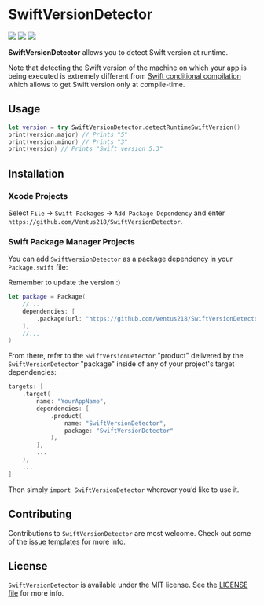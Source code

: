 # SwiftVersionDetector

<!-- Badges -->

<p>
    <img src="https://img.shields.io/badge/Swift-5.0+-F06C33.svg" />
    <img src="https://img.shields.io/badge/macOS-10.10+-179AC8.svg" />
    <a href="https://github.com/apple/swift-package-manager">
      <img src="https://img.shields.io/badge/spm-compatible-brightgreen.svg?style=flat" />
    </a>
</p>

**SwiftVersionDetector** allows you to detect Swift version at runtime.

Note that detecting the Swift version of the machine on which your app is being executed is extremely different from [Swift conditional compilation](https://docs.swift.org/swift-book/ReferenceManual/Statements.html#ID538) which allows to get Swift version only at compile-time.

## Usage

```swift
let version = try SwiftVersionDetector.detectRuntimeSwiftVersion()
print(version.major) // Prints "5"
print(version.minor) // Prints "3"
print(version) // Prints "Swift version 5.3"
```

## Installation

### Xcode Projects

Select `File` -> `Swift Packages` -> `Add Package Dependency` and enter `https://github.com/Ventus218/SwiftVersionDetector`.

### Swift Package Manager Projects

You can add `SwiftVersionDetector` as a package dependency in your `Package.swift` file:

Remember to update the version :)

```swift
let package = Package(
    //...
    dependencies: [
        .package(url: "https://github.com/Ventus218/SwiftVersionDetector", from: "x.y.z"),
    ],
    //...
)
```

From there, refer to the `SwiftVersionDetector` "product" delivered by the `SwiftVersionDetector` "package" inside of any of your project's target dependencies:

```swift
targets: [
    .target(
        name: "YourAppName",
        dependencies: [
            .product(
                name: "SwiftVersionDetector",
                package: "SwiftVersionDetector"
            ),
        ],
        ...
    ),
    ...
]
```

<!-- Proceed from above choice accordingly (and delete this comment) -->

Then simply `import SwiftVersionDetector` wherever you’d like to use it.

## Contributing

Contributions to `SwiftVersionDetector` are most welcome. Check out some of the [issue templates](./.github/ISSUE_TEMPLATES/) for more info.

## License

`SwiftVersionDetector` is available under the MIT license. See the [LICENSE file](./LICENSE.txt) for more info.
